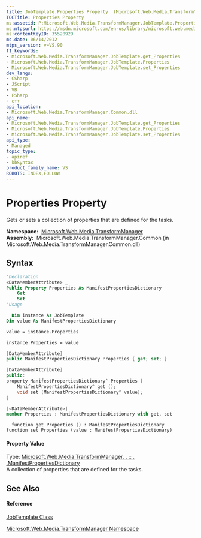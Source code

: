```yaml
---
title: JobTemplate.Properties Property  (Microsoft.Web.Media.TransformManager)
TOCTitle: Properties Property
ms:assetid: P:Microsoft.Web.Media.TransformManager.JobTemplate.Properties
ms:mtpsurl: https://msdn.microsoft.com/en-us/library/microsoft.web.media.transformmanager.jobtemplate.properties(v=VS.90)
ms:contentKeyID: 35520929
ms.date: 06/14/2012
mtps_version: v=VS.90
f1_keywords:
- Microsoft.Web.Media.TransformManager.JobTemplate.get_Properties
- Microsoft.Web.Media.TransformManager.JobTemplate.Properties
- Microsoft.Web.Media.TransformManager.JobTemplate.set_Properties
dev_langs:
- CSharp
- JScript
- VB
- FSharp
- c++
api_location:
- Microsoft.Web.Media.TransformManager.Common.dll
api_name:
- Microsoft.Web.Media.TransformManager.JobTemplate.get_Properties
- Microsoft.Web.Media.TransformManager.JobTemplate.Properties
- Microsoft.Web.Media.TransformManager.JobTemplate.set_Properties
api_type:
- Managed
topic_type:
- apiref
- kbSyntax
product_family_name: VS
ROBOTS: INDEX,FOLLOW
---
```


# Properties Property

Gets or sets a collection of properties that are defined for the tasks.

**Namespace:**  [Microsoft.Web.Media.TransformManager](microsoft-web-media-transformmanager-namespace.md)  
**Assembly:**  Microsoft.Web.Media.TransformManager.Common (in Microsoft.Web.Media.TransformManager.Common.dll)

## Syntax

``` vb
'Declaration
<DataMemberAttribute> _
Public Property Properties As ManifestPropertiesDictionary
    Get
    Set
'Usage

  Dim instance As JobTemplate
Dim value As ManifestPropertiesDictionary

value = instance.Properties

instance.Properties = value
```

``` csharp
[DataMemberAttribute]
public ManifestPropertiesDictionary Properties { get; set; }
```

``` c++
[DataMemberAttribute]
public:
property ManifestPropertiesDictionary^ Properties {
    ManifestPropertiesDictionary^ get ();
    void set (ManifestPropertiesDictionary^ value);
}
```

``` fsharp
[<DataMemberAttribute>]
member Properties : ManifestPropertiesDictionary with get, set
```

``` jscript
  function get Properties () : ManifestPropertiesDictionary
function set Properties (value : ManifestPropertiesDictionary)
```

#### Property Value

Type: [Microsoft.Web.Media.TransformManager. . :: . .ManifestPropertiesDictionary](manifestpropertiesdictionary-class-microsoft-web-media-transformmanager.md)  
A collection of properties that are defined for the tasks.  

## See Also

#### Reference

[JobTemplate Class](jobtemplate-class-microsoft-web-media-transformmanager.md)

[Microsoft.Web.Media.TransformManager Namespace](microsoft-web-media-transformmanager-namespace.md)

